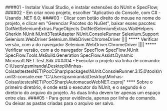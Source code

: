 ####01 - Instalar Visual Studio, e instalar extensões do NUnit e SpecFlow;
####02 - Em criar novo projeto, escolher "Aplicativo do Console, com C# - Usando .NET 6.0;
####03 - Clicar com botão direito do mouse no nome do projeto, e clicar em "Gerenciar Pacotes do NuGet", baixar esses pacotes:
DotNetSeleniumExtras.PageObjects
DotNetSeleniumExtras.WaitHelpers
Gherkin
NUnit
NUnit3TestAdapter
NUnit.ConsoleRunner
Selenium.Support
Selenium.WebDriver 
Selenium.WebDriver.ChromeDriver |||| ***** Verificar versão, com a do navegador
Selenium.WebDriver.ChromeDriver |||| ***** Verificar versão, com a do navegador
SpecFlow
SpecFlow.NUnit
SpecFlow.Tools.MsBuild.Generation
SpecFlow.Assist.Dynamic
Microsoft.NET.Test.Sdk
####04 - Executar o projeto via linha de comando:
C:\Users\psmiranda\Desktop\Minhas-Coisas\testesNET\PocCSharp\packages\NUnit.ConsoleRunner.3.15.0\tools\nunit3-console.exe
"C:\Users\psmiranda\Desktop\Minhas-Coisas\testesNET\PocCSharp\AutomacaoWebNET.csproj"
**** Sobre o primeiro diretório, é onde está o executor do NUnit, e o segundo é o diretório do arquivo do projeto.
As duas linha devem ter apenas um espaço entre elas.
####05 - Para gerar evidência, apenas por linha de comando. Ou deixar as pastas criadas para o arquivo ser salvo.
